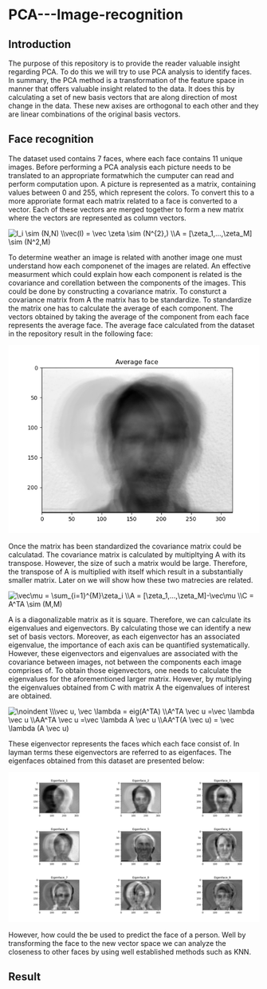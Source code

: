 # PCA---Image-recognition

## Introduction 
The purpose of this repository is to provide the reader valuable insight regarding PCA. To do this we will try to use PCA analysis to identify faces. In summary, the PCA method is a transformation of the feature space in manner that offers valuable insight related to the data. It does this by calculating a set of new basis vectors that are along direction of most change in the data. These new axises are orthogonal to each other and they are linear combinations of the original basis vectors. 

## Face recognition
The dataset used contains 7 faces, where each face contains 11 unique images. Before performing a PCA analysis each picture needs to be translated to an appropriate formatwhich the cumputer can read and perform computation upon. A picture is represented as a matrix, containing values between 0 and 255, which represent the colors. To convert this to a more approriate format each matrix related to a face is converted to a vector. Each of these vectors are merged together to form a new matrix where the vectors are represented as column vectors. 

<img src="https://latex.codecogs.com/gif.latex?I_i&space;\sim&space;(N,N)&space;\\vec(I)&space;=&space;\vec&space;\zeta&space;\sim&space;(N^{2},)&space;\\A&space;=&space;[\zeta_1,...,\zeta_M]&space;\sim&space;(N^2,M)" title="I_i \sim (N,N) \\vec(I) = \vec \zeta \sim (N^{2},) \\A = [\zeta_1,...,\zeta_M] \sim (N^2,M)" />

To determine weather an image is related with another image one must understand how each componenet of the images are related. An effective measurment which could explain how each component is related is the covariance and corellation between the components of the images. This could be done by constructing a covariance matrix. To consturct a covariance matrix from A the matrix has to be standardize. To standardize the matrix one has to calculate the average of each component. The vectors obtained by taking the average of the component from  each face represents the average face. The average face calculated from the dataset in the repository result in the following face:

![Image of average face](https://github.com/ShaggyBommba/PCA---Image-recognition-/blob/main/Output/Mean_face.png)

Once the matrix has been standardized the covariance matrix could be calculatad. The covariance matrix is calculated by multipltying A with its transpose. However, the size of such a matrix would be large. Therefore, the transpose of A is multiplied with itself which result in a substantially smaller matrix. Later on we will show how these two matrecies are related.  

<img src="https://latex.codecogs.com/gif.latex?\vec\mu&space;=&space;\sum_{i=1}^{M}\zeta_i&space;\\A&space;=&space;[\zeta_1,...,\zeta_M]-\vec\mu&space;\\C&space;=&space;A^TA&space;\sim&space;(M,M)" title="\vec\mu = \sum_{i=1}^{M}\zeta_i \\A = [\zeta_1,...,\zeta_M]-\vec\mu \\C = A^TA \sim (M,M)" />

A is a diagonalizable matrix as it is square. Therefore, we can calculate its eigenvalues and eigenvectors. By calculating those we can identify a new set of basis vectors. Moreover, as each eigenvector has an associated eigenvalue, the importance of each axis can be quantified systematically. However, these eigenvectors and eigenvalues are associated with the covariance between images, not between the components each image comprises of. To obtain those eigenvectors, one needs to calculate the eigenvalues for the aforementioned larger matrix. However, by multiplying the eigenvalues obtained from C with matrix A the eigenvalues of interest are obtained.

<img src="https://latex.codecogs.com/gif.latex?\noindent&space;\\\vec&space;u,&space;\vec&space;\lambda&space;=&space;eig(A^TA)&space;\\A^TA&space;\vec&space;u&space;=\vec&space;\lambda&space;\vec&space;u&space;\\AA^TA&space;\vec&space;u&space;=\vec&space;\lambda&space;A&space;\vec&space;u&space;\\AA^T(A&space;\vec&space;u)&space;=&space;\vec&space;\lambda&space;(A&space;\vec&space;u)" title="\noindent \\\vec u, \vec \lambda = eig(A^TA) \\A^TA \vec u =\vec \lambda \vec u \\AA^TA \vec u =\vec \lambda A \vec u \\AA^T(A \vec u) = \vec \lambda (A \vec u)" />

These eigenvector represents the faces which each face consist of. In layman terms these eigenvectors are referred to as eigenfaces. The eigenfaces obtained from this dataset are presented below: 

![Eigenfaces](https://github.com/ShaggyBommba/PCA---Image-recognition-/blob/main/Output/Eigenfaces.png)

However, how could the be used to predict the face of a person. Well by transforming the face to the new vector space we can analyze the closeness to other faces by using well established methods such as KNN.


## Result
